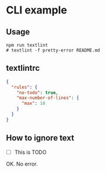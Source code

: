 # CLI example

## Usage

    npm run textlint
    # textlint -f pretty-error README.md


## textlintrc

```json
{
  "rules": {
    "no-todo": true,
    "max-number-of-lines": {
      "max": 10
    }
  }
}
```

## How to ignore text

<!-- textlint-disable -->

- [ ] This is TODO

<!-- textlint-enable -->

OK. No error.
